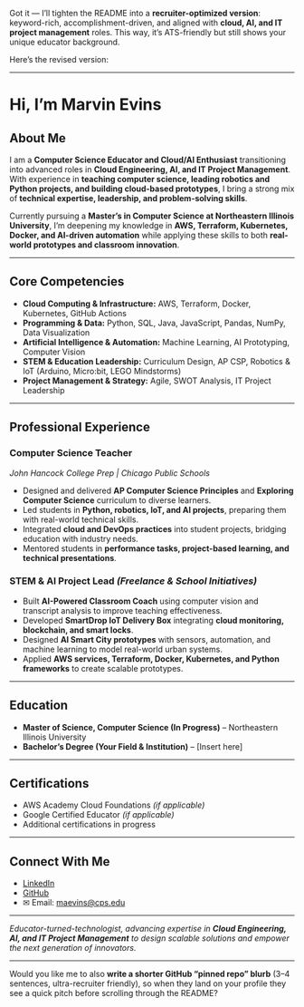 Got it  — I’ll tighten the README into a **recruiter-optimized version**: keyword-rich, accomplishment-driven, and aligned with **cloud, AI, and IT project management** roles. This way, it’s ATS-friendly but still shows your unique educator background.

Here’s the revised version:

---

#  Hi, I’m Marvin Evins

##  About Me

I am a **Computer Science Educator and Cloud/AI Enthusiast** transitioning into advanced roles in **Cloud Engineering, AI, and IT Project Management**. With experience in **teaching computer science, leading robotics and Python projects, and building cloud-based prototypes**, I bring a strong mix of **technical expertise, leadership, and problem-solving skills**.

Currently pursuing a **Master’s in Computer Science at Northeastern Illinois University**, I’m deepening my knowledge in **AWS, Terraform, Kubernetes, Docker, and AI-driven automation** while applying these skills to both **real-world prototypes and classroom innovation**.

---

##  Core Competencies

* **Cloud Computing & Infrastructure:** AWS, Terraform, Docker, Kubernetes, GitHub Actions
* **Programming & Data:** Python, SQL, Java, JavaScript, Pandas, NumPy, Data Visualization
* **Artificial Intelligence & Automation:** Machine Learning, AI Prototyping, Computer Vision
* **STEM & Education Leadership:** Curriculum Design, AP CSP, Robotics & IoT (Arduino, Micro\:bit, LEGO Mindstorms)
* **Project Management & Strategy:** Agile, SWOT Analysis, IT Project Leadership

---

##  Professional Experience

### **Computer Science Teacher**

*John Hancock College Prep | Chicago Public Schools*

* Designed and delivered **AP Computer Science Principles** and **Exploring Computer Science** curriculum to diverse learners.
* Led students in **Python, robotics, IoT, and AI projects**, preparing them with real-world technical skills.
* Integrated **cloud and DevOps practices** into student projects, bridging education with industry needs.
* Mentored students in **performance tasks, project-based learning, and technical presentations**.

### **STEM & AI Project Lead** *(Freelance & School Initiatives)*

* Built **AI-Powered Classroom Coach** using computer vision and transcript analysis to improve teaching effectiveness.
* Developed **SmartDrop IoT Delivery Box** integrating **cloud monitoring, blockchain, and smart locks**.
* Designed **AI Smart City prototypes** with sensors, automation, and machine learning to model real-world urban systems.
* Applied **AWS services, Terraform, Docker, Kubernetes, and Python frameworks** to create scalable prototypes.

---

##  Education

* **Master of Science, Computer Science (In Progress)** – Northeastern Illinois University
* **Bachelor’s Degree (Your Field & Institution)** – \[Insert here]

---

##  Certifications

* AWS Academy Cloud Foundations *(if applicable)*
* Google Certified Educator *(if applicable)*
* Additional certifications in progress

---

##  Connect With Me

*  [LinkedIn](https://www.linkedin.com/in/marvin-evins)
*  [GitHub](https://github.com/yourusername)
* ✉ Email: [maevins@cps.edu](mailto:maevins@cps.edu)

---

 *Educator-turned-technologist, advancing expertise in **Cloud Engineering, AI, and IT Project Management** to design scalable solutions and empower the next generation of innovators.*

---

Would you like me to also **write a shorter GitHub “pinned repo” blurb** (3–4 sentences, ultra-recruiter friendly), so when they land on your profile they see a quick pitch before scrolling through the README?
